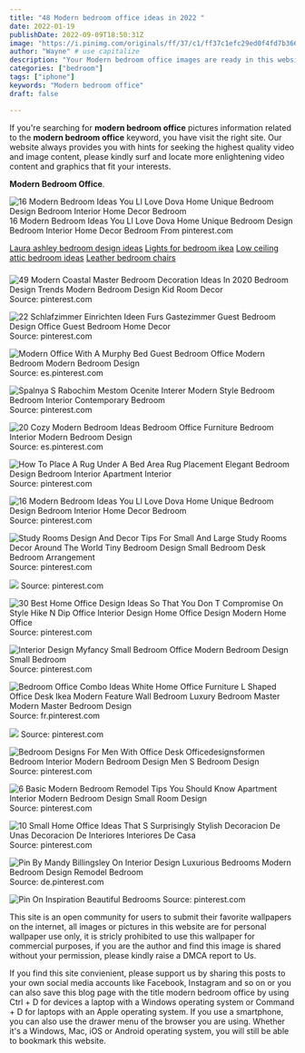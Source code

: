 ```yaml
---
title: "48 Modern bedroom office ideas in 2022 "
date: 2022-01-19
publishDate: 2022-09-09T18:50:31Z
image: "https://i.pinimg.com/originals/ff/37/c1/ff37c1efc29ed0f4fd7b36672eca8804.jpg"
author: "Wayne" # use capitalize
description: "Your Modern bedroom office images are ready in this website. Modern bedroom office are a topic that is being searched for and liked by netizens today. You can Find and Download the Modern bedroom office files here. Download all free images."
categories: ["bedroom"]
tags: ["iphone"]
keywords: "Modern bedroom office"
draft: false

---
```


If you're searching for **modern bedroom office** pictures information related to the **modern bedroom office** keyword, you have visit the right  site.  Our website always  provides you with  hints  for seeking  the highest  quality video and image  content, please kindly surf and locate more enlightening video content and graphics  that fit your interests.

**Modern Bedroom Office**. 

![16 Modern Bedroom Ideas You Ll Love Dova Home Unique Bedroom Design Bedroom Interior Home Decor Bedroom](https://i.pinimg.com/originals/29/e3/65/29e365693d55e86c91e4e5aa71b3a942.jpg "16 Modern Bedroom Ideas You Ll Love Dova Home Unique Bedroom Design Bedroom Interior Home Decor Bedroom")
16 Modern Bedroom Ideas You Ll Love Dova Home Unique Bedroom Design Bedroom Interior Home Decor Bedroom From pinterest.com

[Laura ashley bedroom design ideas](/laura-ashley-bedroom-design-ideas/)
[Lights for bedroom ikea](/lights-for-bedroom-ikea/)
[Low ceiling attic bedroom ideas](/low-ceiling-attic-bedroom-ideas/)
[Leather bedroom chairs](/leather-bedroom-chairs/)



### 

 


![49 Modern Coastal Master Bedroom Decoration Ideas In 2020 Bedroom Design Trends Modern Bedroom Design Kid Room Decor](https://i.pinimg.com/originals/fa/96/bd/fa96bd4fdace9d3c3452ea0ce7713ddf.jpg "49 Modern Coastal Master Bedroom Decoration Ideas In 2020 Bedroom Design Trends Modern Bedroom Design Kid Room Decor")
Source: pinterest.com

 

![22 Schlafzimmer Einrichten Ideen Furs Gastezimmer Guest Bedroom Design Office Guest Bedroom Home Decor](https://i.pinimg.com/originals/d1/e4/d3/d1e4d3a1c5ec6bcfcdf58597242545f6.jpg "22 Schlafzimmer Einrichten Ideen Furs Gastezimmer Guest Bedroom Design Office Guest Bedroom Home Decor")
Source: pinterest.com

 

![Modern Office With A Murphy Bed Guest Bedroom Office Modern Bedroom Modern Bedroom Design](https://i.pinimg.com/originals/db/84/b2/db84b256232671230dd90459364dfe0f.jpg "Modern Office With A Murphy Bed Guest Bedroom Office Modern Bedroom Modern Bedroom Design")
Source: es.pinterest.com

 

![Spalnya S Rabochim Mestom Ocenite Interer Modern Style Bedroom Bedroom Interior Contemporary Bedroom](https://i.pinimg.com/564x/a2/47/08/a2470875f80235a80200efe56c31c02d.jpg "Spalnya S Rabochim Mestom Ocenite Interer Modern Style Bedroom Bedroom Interior Contemporary Bedroom")
Source: pinterest.com

 

![20 Cozy Modern Bedroom Ideas Bedroom Office Furniture Bedroom Interior Modern Bedroom Design](https://i.pinimg.com/originals/ab/6f/02/ab6f02af115578ba3d954358f1698c88.jpg "20 Cozy Modern Bedroom Ideas Bedroom Office Furniture Bedroom Interior Modern Bedroom Design")
Source: es.pinterest.com

 

![How To Place A Rug Under A Bed Area Rug Placement Elegant Bedroom Design Bedroom Interior Apartment Interior](https://i.pinimg.com/originals/db/b4/8c/dbb48c6ee36bbe41eae5b58d8c9c8ebd.jpg "How To Place A Rug Under A Bed Area Rug Placement Elegant Bedroom Design Bedroom Interior Apartment Interior")
Source: pinterest.com

 

![16 Modern Bedroom Ideas You Ll Love Dova Home Unique Bedroom Design Bedroom Interior Home Decor Bedroom](https://i.pinimg.com/originals/29/e3/65/29e365693d55e86c91e4e5aa71b3a942.jpg "16 Modern Bedroom Ideas You Ll Love Dova Home Unique Bedroom Design Bedroom Interior Home Decor Bedroom")
Source: pinterest.com

 

![Study Rooms Design And Decor Tips For Small And Large Study Rooms Decor Around The World Tiny Bedroom Design Small Bedroom Desk Bedroom Arrangement](https://i.pinimg.com/originals/81/e0/bf/81e0bf6f578b9de70cdc2668c62296e0.jpg "Study Rooms Design And Decor Tips For Small And Large Study Rooms Decor Around The World Tiny Bedroom Design Small Bedroom Desk Bedroom Arrangement")
Source: pinterest.com

 

![](https://i.pinimg.com/originals/50/79/8c/50798c4b0ae4b1fd0215891a37219b1e.jpg "")
Source: pinterest.com

 

![30 Best Home Office Design Ideas So That You Don T Compromise On Style Hike N Dip Office Interior Design Home Office Design Modern Home Office](https://i.pinimg.com/originals/30/7f/f4/307ff426aefd87f022d663787c00ded6.png "30 Best Home Office Design Ideas So That You Don T Compromise On Style Hike N Dip Office Interior Design Home Office Design Modern Home Office")
Source: pinterest.com

 

![Interior Design Myfancy Small Bedroom Office Modern Bedroom Design Small Bedroom](https://i.pinimg.com/originals/2f/9b/9b/2f9b9bb0cefb87d570c6fadd2760bd37.jpg "Interior Design Myfancy Small Bedroom Office Modern Bedroom Design Small Bedroom")
Source: pinterest.com

 

![Bedroom Office Combo Ideas White Home Office Furniture L Shaped Office Desk Ikea Modern Feature Wall Bedroom Luxury Bedroom Master Modern Master Bedroom Design](https://i.pinimg.com/originals/84/13/d8/8413d8b386d2be10f2bd68609a80fd02.jpg "Bedroom Office Combo Ideas White Home Office Furniture L Shaped Office Desk Ikea Modern Feature Wall Bedroom Luxury Bedroom Master Modern Master Bedroom Design")
Source: fr.pinterest.com

 

![](https://i.pinimg.com/originals/4f/f9/51/4ff951369d18c91de96a8b38dbc31813.jpg "")
Source: pinterest.com

 

![Bedroom Designs For Men With Office Desk Officedesignsformen Bedroom Interior Modern Bedroom Design Men S Bedroom Design](https://i.pinimg.com/474x/12/6b/b0/126bb0590339b850dc6809d3e7252e8f.jpg "Bedroom Designs For Men With Office Desk Officedesignsformen Bedroom Interior Modern Bedroom Design Men S Bedroom Design")
Source: pinterest.com

 

![6 Basic Modern Bedroom Remodel Tips You Should Know Apartment Interior Modern Bedroom Design Small Room Design](https://i.pinimg.com/564x/c4/4f/7a/c44f7a193f0dfbcd5b5b6b6162e2915c--men-bedroom-bedroom-ideas.jpg "6 Basic Modern Bedroom Remodel Tips You Should Know Apartment Interior Modern Bedroom Design Small Room Design")
Source: pinterest.com

 

![10 Small Home Office Ideas That S Surprisingly Stylish Decoracion De Unas Decoracion De Interiores Interiores De Casa](https://i.pinimg.com/originals/91/bc/21/91bc216c3e59511f9931c76e19d569f8.jpg "10 Small Home Office Ideas That S Surprisingly Stylish Decoracion De Unas Decoracion De Interiores Interiores De Casa")
Source: pinterest.com

 

![Pin By Mandy Billingsley On Interior Design Luxurious Bedrooms Modern Bedroom Design Remodel Bedroom](https://i.pinimg.com/originals/03/01/0d/03010d84bb30e5218aaee3e9b72479ce.jpg "Pin By Mandy Billingsley On Interior Design Luxurious Bedrooms Modern Bedroom Design Remodel Bedroom")
Source: de.pinterest.com

 

![Pin On Inspiration Beautiful Bedrooms](https://i.pinimg.com/originals/ff/37/c1/ff37c1efc29ed0f4fd7b36672eca8804.jpg "Pin On Inspiration Beautiful Bedrooms")
Source: pinterest.com

 

This site is an open community for users to submit their favorite wallpapers on the internet, all images or pictures in this website are for personal wallpaper use only, it is stricly prohibited to use this wallpaper for commercial purposes, if you are the author and find this image is shared without your permission, please kindly raise a DMCA report to Us.

If you find this site convienient, please support us by sharing this posts to your own social media accounts like Facebook, Instagram and so on or you can also save this blog page with the title modern bedroom office by using Ctrl + D for devices a laptop with a Windows operating system or Command + D for laptops with an Apple operating system. If you use a smartphone, you can also use the drawer menu of the browser you are using. Whether it's a Windows, Mac, iOS or Android operating system, you will still be able to bookmark this website.
